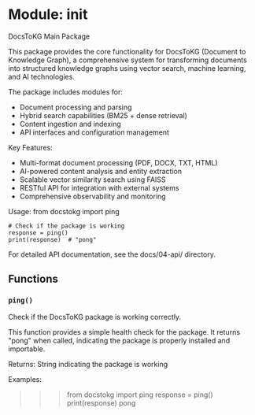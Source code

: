 # Module: __init__

DocsToKG Main Package

This package provides the core functionality for DocsToKG (Document to Knowledge Graph),
a comprehensive system for transforming documents into structured knowledge graphs using
vector search, machine learning, and AI technologies.

The package includes modules for:
- Document processing and parsing
- Hybrid search capabilities (BM25 + dense retrieval)
- Content ingestion and indexing
- API interfaces and configuration management

Key Features:
- Multi-format document processing (PDF, DOCX, TXT, HTML)
- AI-powered content analysis and entity extraction
- Scalable vector similarity search using FAISS
- RESTful API for integration with external systems
- Comprehensive observability and monitoring

Usage:
    from docstokg import ping

    # Check if the package is working
    response = ping()
    print(response)  # "pong"

For detailed API documentation, see the docs/04-api/ directory.

## Functions

### `ping()`

Check if the DocsToKG package is working correctly.

This function provides a simple health check for the package.
It returns "pong" when called, indicating the package is
properly installed and importable.

Returns:
String indicating the package is working

Examples:
>>> from docstokg import ping
>>> response = ping()
>>> print(response)
pong
